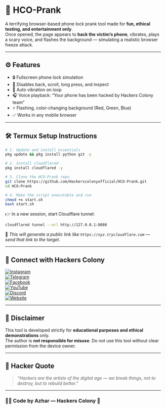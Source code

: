 # 📱 HCO-Prank

A terrifying browser-based phone lock prank tool made for **fun, ethical testing, and entertainment only**.  
Once opened, the page appears to **hack the victim’s phone**, vibrates, plays a scary voice, and flashes the background — simulating a realistic browser freeze attack.

---

## ⚙️ Features

- 🔒 Fullscreen phone lock simulation
- 🚫 Disables back, scroll, long press, and inspect
- 📳 Auto vibration on loop
- 🎧 Voice playback: “Your phone has been hacked by Hackers Colony team”
- ⚡ Flashing, color-changing background (Red, Green, Blue)
- ✅ Works in any mobile browser

---

## 🛠 Termux Setup Instructions

```bash
# 1. Update and install essentials
pkg update && pkg install python git -y

# 2. Install cloudflared
pkg install cloudflared -y

# 3. Clone the HCO-Prank repo
git clone https://github.com/Hackerscolonyofficial/HCO-Prank.git
cd HCO-Prank

# 4. Make the script executable and run
chmod +x start.sh
bash start.sh
```

👉 In a new session, start Cloudflare tunnel:
```bash
cloudflared tunnel --url http://127.0.0.1:8080
```

📌 _This will generate a public link like `https://xyz.trycloudflare.com` — send that link to the target._

---

## 📡 Connect with Hackers Colony

[![Instagram](https://img.shields.io/badge/Instagram-%40hackers__colony__official-red?logo=instagram)](https://www.instagram.com/hackers_colony_official)  
[![Telegram](https://img.shields.io/badge/Telegram-HackersColony-blue?logo=telegram)](https://t.me/hackersColony)  
[![Facebook](https://img.shields.io/badge/Facebook-HackersColony-1877F2?logo=facebook)](https://www.facebook.com/share/1AY25it2Em/)  
[![YouTube](https://img.shields.io/badge/YouTube-HackersColonyTech-FF0000?logo=youtube)](https://youtube.com/@hackers_colony_tech?si=pvdCWZggTIuGb0ya)  
[![Discord](https://img.shields.io/badge/Discord-HackersColony-5865F2?logo=discord)](https://discord.gg/Xpq9nCGD)  
[![Website](https://img.shields.io/badge/Visit%20Website-Blogspot-black?logo=google)](https://hackerscolonyofficial.blogspot.com/?m=1)

---

## 📜 Disclaimer

This tool is developed strictly for **educational purposes and ethical demonstrations** only.  
The author is **not responsible for misuse**. Do not use this tool without clear permission from the device owner.

---

## 🧠 Hacker Quote

> _“Hackers are the artists of the digital age — we break things, not to destroy, but to rebuild better.”_

---

### 👨‍💻 Code by **Azhar** — Hackers Colony 👑
